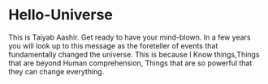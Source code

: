 # Hello-Universe
This is Taiyab Aashir.
Get ready to have your mind-blown.
In a few years you will look up to this message as the foreteller of events that fundamentally changed the universe.
This is because I Know things,Things that are beyond Human comprehension, Things that are so powerful that they can change everything.
